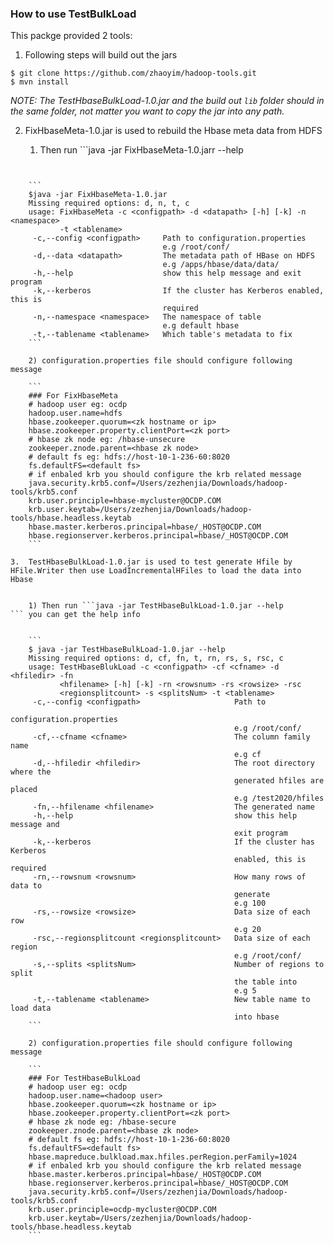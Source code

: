 ### How to use TestBulkLoad



This packge provided 2 tools:

1. Following steps will build out the jars

```
$ git clone https://github.com/zhaoyim/hadoop-tools.git
$ mvn install
```

_NOTE: The TestHbaseBulkLoad-1.0.jar and the build out ```lib``` folder should in the same folder, not matter you want to copy the jar into any path._
	

2.  FixHbaseMeta-1.0.jar is used to rebuild the Hbase meta data from HDFS

	1) Then run ```java -jar FixHbaseMeta-1.0.jarr --help
``` you can get the help info

 
	```
	$java -jar FixHbaseMeta-1.0.jar
	Missing required options: d, n, t, c
	usage: FixHbaseMeta -c <configpath> -d <datapath> [-h] [-k] -n <namespace>
	       -t <tablename>
	 -c,--config <configpath>     Path to configuration.properties
	                              e.g /root/conf/
	 -d,--data <datapath>         The metadata path of HBase on HDFS
	                              e.g /apps/hbase/data/data/
	 -h,--help                    show this help message and exit program
	 -k,--kerberos                If the cluster has Kerberos enabled, this is
	                              required
	 -n,--namespace <namespace>   The namespace of table
	                              e.g default hbase
	 -t,--tablename <tablename>   Which table's metadata to fix
	```

	2) configuration.properties file should configure following message

	```
	### For FixHbaseMeta
	# hadoop user eg: ocdp
	hadoop.user.name=hdfs
	hbase.zookeeper.quorum=<zk hostname or ip>
	hbase.zookeeper.property.clientPort=<zk port>
	# hbase zk node eg: /hbase-unsecure
	zookeeper.znode.parent=<hbase zk node>
	# default fs eg: hdfs://host-10-1-236-60:8020
	fs.defaultFS=<default fs>
	# if enbaled krb you should configure the krb related message
	java.security.krb5.conf=/Users/zezhenjia/Downloads/hadoop-tools/krb5.conf
	krb.user.principle=hbase-mycluster@OCDP.COM
	krb.user.keytab=/Users/zezhenjia/Downloads/hadoop-tools/hbase.headless.keytab
	hbase.master.kerberos.principal=hbase/_HOST@OCDP.COM
	hbase.regionserver.kerberos.principal=hbase/_HOST@OCDP.COM
	``` 
	
3.  TestHbaseBulkLoad-1.0.jar is used to test generate Hfile by HFile.Writer then use LoadIncrementalHFiles to load the data into Hbase


	1) Then run ```java -jar TestHbaseBulkLoad-1.0.jar --help
``` you can get the help info

 
	```
	$ java -jar TestHbaseBulkLoad-1.0.jar --help
	Missing required options: d, cf, fn, t, rn, rs, s, rsc, c
	usage: TestHbaseBlukLoad -c <configpath> -cf <cfname> -d <hfiledir> -fn
	       <hfilename> [-h] [-k] -rn <rowsnum> -rs <rowsize> -rsc
	       <regionsplitcount> -s <splitsNum> -t <tablename>
	 -c,--config <configpath>                     Path to
	                                              configuration.properties
	                                              e.g /root/conf/
	 -cf,--cfname <cfname>                        The column family name
	                                              e.g cf
	 -d,--hfiledir <hfiledir>                     The root directory where the
	                                              generated hfiles are placed
	                                              e.g /test2020/hfiles
	 -fn,--hfilename <hfilename>                  The generated name
	 -h,--help                                    show this help message and
	                                              exit program
	 -k,--kerberos                                If the cluster has Kerberos
	                                              enabled, this is required
	 -rn,--rowsnum <rowsnum>                      How many rows of data to
	                                              generate
	                                              e.g 100
	 -rs,--rowsize <rowsize>                      Data size of each row
	                                              e.g 20
	 -rsc,--regionsplitcount <regionsplitcount>   Data size of each region
	                                              e.g /root/conf/
	 -s,--splits <splitsNum>                      Number of regions to split
	                                              the table into
	                                              e.g 5
	 -t,--tablename <tablename>                   New table name to load data
	                                              into hbase
	```

	2) configuration.properties file should configure following message

	```
	### For TestHbaseBulkLoad
	# hadoop user eg: ocdp
	hadoop.user.name=<hadoop user>
	hbase.zookeeper.quorum=<zk hostname or ip>
	hbase.zookeeper.property.clientPort=<zk port>
	# hbase zk node eg: /hbase-secure
	zookeeper.znode.parent=<hbase zk node>
	# default fs eg: hdfs://host-10-1-236-60:8020
	fs.defaultFS=<default fs>
	hbase.mapreduce.bulkload.max.hfiles.perRegion.perFamily=1024
	# if enbaled krb you should configure the krb related message
	hbase.master.kerberos.principal=hbase/_HOST@OCDP.COM
	hbase.regionserver.kerberos.principal=hbase/_HOST@OCDP.COM
	java.security.krb5.conf=/Users/zezhenjia/Downloads/hadoop-tools/krb5.conf
	krb.user.principle=ocdp-mycluster@OCDP.COM
	krb.user.keytab=/Users/zezhenjia/Downloads/hadoop-tools/hbase.headless.keytab
	```


